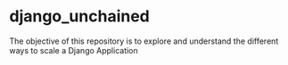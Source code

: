 # django_unchained
The objective of this repository is to explore and understand the different ways to scale a Django Application 
